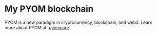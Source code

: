# My PYOM blockchain

PYOM is a new paradigm in cryptocurrency, blockchain, and web3.
Learn more about PYOM at: [pyomcore](https://github.com/toddfratello/pyomcore)
